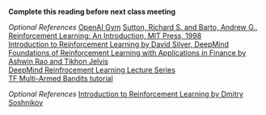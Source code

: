 **Complete this reading before next class meeting**  

*Optional References*
[OpenAI Gym](https://openai.com/blog/openai-gym-beta/)
[Sutton, Richard S. and Barto, Andrew G., Reinforcement Learning: An Introduction, MIT Press, 1998](http://www.incompleteideas.net/book/the-book-2nd.html)  
[Introduction to Reinforcement Learning by David Silver, DeepMind](https://www.deepmind.com/learning-resources/introduction-to-reinforcement-learning-with-david-silver)  
[Foundations of Reinforcement Learning with Applications in Finance by Ashwin Rao and Tikhon Jelvis](https://stanford.edu/~ashlearn/RLForFinanceBook/book.pdf)  
[DeepMind Reinfrocement Learning Lecture Series](https://www.deepmind.com/learning-resources/reinforcement-learning-lecture-series-2021)  
[TF Multi-Armed Bandits tutorial](https://colab.research.google.com/github/tensorflow/agents/blob/master/docs/tutorials/bandits_tutorial.ipynb) 
 


*Optional References*
[Introduction to Reinforcement Learning by Dmitry Soshnikov](https://github.com/microsoft/ML-For-Beginners/tree/main/8-Reinforcement)  
